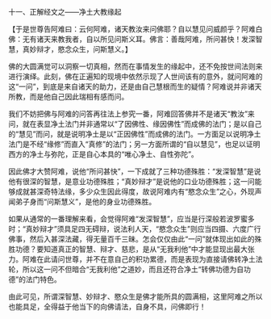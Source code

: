 十一、正解经文之——净土大教缘起

​    【于是世尊告阿难曰：云何阿难，诸天教汝来问佛耶？自以慧见问威颜乎？阿难白佛：无有诸天来教我者，自以所见问斯义耳。佛言：善哉阿难，所问甚快！发深智慧，真妙辩才，愍念众生，问斯慧义。】

​     佛的大圆满觉可以洞察一切真相，然而在事情发生的缘起中，还不免按世间法则来进行演绎。此刻，佛在正遍知的现境中依然示现了人世间该有的意外，就问阿难的这“一问”，到底是来自诸天的助力，还是由自己慧根而生的疑情？阿难说并非诸天所教，而是他自己因此瑞相有感而问。

​     我们不妨把佛与阿难的问答再往法上参究一番，阿难回答佛并不是诸天“教汝”来问，就在表显净土法门并非通常以“了因佛性、缘因佛性”而成佛的法门；是以自己的“慧见”而问，就是说明净土是以“正因佛性”而成佛的法门。一方面足以说明净土法门是不经“缘修”而直入“真修”的法门；另一方面所谓的“自以慧见”，也足以证明西方的净土与弥陀，正是自心本具的“唯心净土、自性弥陀”。

​     因此佛才大赞阿难，说他“所问甚快”，一下成就了三种功德殊胜：“发深智慧”是说他有很深的智慧，是意业功德殊胜；“真妙辩才”是说他的口业功德殊胜；这一问能够成就甚深奇特法缘，多少众生因此得度，故说阿难内有“愍念众生”之心，外现声闻弟子身而“问斯慧义”，是他的身业功德殊胜。

​     如果从通常的一番理解来看，会觉得阿难“发深智慧”，应当是行深般若波罗蜜多时；“真妙辩才”须具足四无碍辩，说法利人天，“愍念众生”则应当四摄、六度广行佛事，然后入甚深法藏，得无量百千三昧。怎会仅仅由此“一问”就体现出如此的殊胜功德？要知道真正的智慧、辩才、慈悲，是从“无我利他”中才能显现出最大张力。阿难在此请问世尊，并不在意自己的积功累德，而是表现为直接请佛转净土法轮，所以这一问不但暗合“无我利他”之道妙，而且还符合净土“转佛功德为自功德”的法门特色。

​     由此可见，所谓深智慧、妙辩才、愍众生是佛才能所具的圆满相，这里阿难之所以也能具足，全得益于他当下的向佛请法，自身不具，问佛即行！